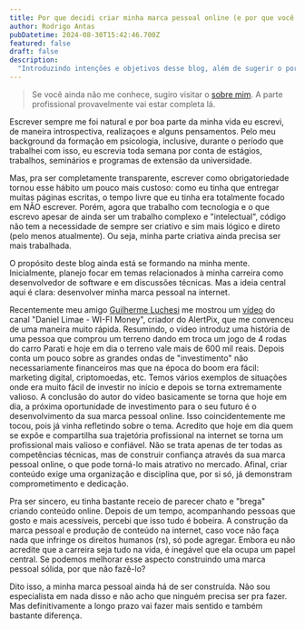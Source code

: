 ```yaml
---
title: Por que decidi criar minha marca pessoal online (e por que você também deveria)
author: Rodrigo Antas
pubDatetime: 2024-08-30T15:42:46.700Z
featured: false
draft: false
description:
  "Introduzindo intenções e objetivos desse blog, além de sugerir o por que talvez voce deve fazer o mesmo."
---
```


> Se você ainda não me conhece, sugiro visitar o [sobre mim](https://rodrigoantas.com/about). A parte profissional provavelmente vai estar completa lá.

Escrever sempre me foi natural e por boa parte da minha vida eu escrevi, de maneira introspectiva, realizaçoes e alguns pensamentos. Pelo meu background da formação em psicologia, inclusive, durante o período que trabalhei com isso, eu escrevia toda semana por conta de estágios, trabalhos, seminários e programas de extensão da universidade.

Mas, pra ser completamente transparente, escrever como obrigatoriedade tornou esse hábito um pouco mais custoso: como eu tinha que entregar muitas páginas escritas, o tempo livre que eu tinha era totalmente focado em NÃO escrever. Porém, agora que trabalho com tecnologia e o que escrevo apesar de ainda ser um trabalho complexo e "intelectual", código não tem a necessidade de sempre ser criativo e sim mais lógico e direto (pelo menos atualmente). Ou seja, minha parte criativa ainda precisa ser mais trabalhada.

O propósito deste blog ainda está se formando na minha mente. Inicialmente, planejo focar em temas relacionados à minha carreira como desenvolvedor de software e em discussões técnicas. Mas a ideia central aqui é clara: desenvolver minha marca pessoal na internet.

Recentemente meu amigo [Guilherme Luchesi](https://www.luchesigui.com/) me mostrou um [vídeo](https://www.youtube.com/watch?v=zcCKlpZub08) do canal "Daniel Limae - WI-FI Money", criador do AlertPix, que me convenceu de uma maneira muito rápida. Resumindo, o vídeo introduz uma história de uma pessoa que comprou um terreno dando em troca um jogo de 4 rodas do carro Parati e hoje em dia o terreno vale mais de 600 mil reais. Depois conta um pouco sobre as grandes ondas de "investimento" não necessariamente financeiros mas que na época do boom era fácil: marketing digital, criptomoedas, etc. Temos vários exemplos de situações onde era muito fácil de investir no início e depois se torna extremamente valioso. A conclusão do autor do vídeo basicamente se torna que hoje em dia, a próxima oportunidade de investimento para o seu futuro é o desenvolvimento da sua marca pessoal online. Isso coincidentemente me tocou, pois já vinha refletindo sobre o tema. Acredito que hoje em dia quem se expõe e compartilha sua trajetória profissional na internet se torna um profissional mais valioso e confiável. Não se trata apenas de ter todas as competências técnicas, mas de construir confiança através da sua marca pessoal online, o que pode torná-lo mais atrativo no mercado. Afinal, criar conteúdo exige uma organização e disciplina que, por si só, já demonstram comprometimento e dedicação.

Pra ser sincero, eu tinha bastante receio de parecer chato e "brega" criando conteúdo online. Depois de um tempo, acompanhando pessoas que gosto e mais acessíveis, percebi que isso tudo é bobeira. A construção da marca pessoal e produção de conteúdo na internet, caso voce não faça nada que infringe os direitos humanos (rs), só pode agregar. Embora eu não acredite que a carreira seja tudo na vida, é inegável que ela ocupa um papel central. Se podemos melhorar esse aspecto construindo uma marca pessoal sólida, por que não fazê-lo?

Dito isso, a minha marca pessoal ainda há de ser construída. Não sou especialista em nada disso e não acho que ninguém precisa ser pra fazer. Mas definitivamente a longo prazo vai fazer mais sentido e também bastante diferença.


